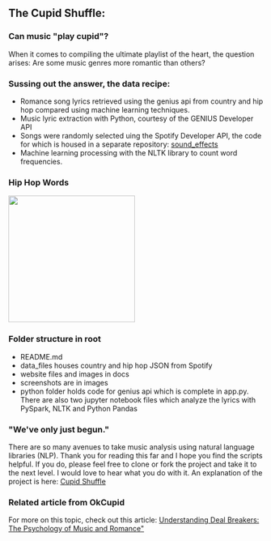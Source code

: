 ## The Cupid Shuffle:
### Can music "play cupid"?

When it comes to compiling the ultimate playlist of the heart, the question arises: Are some music genres more romantic than others? 

### Sussing out the answer, the data recipe:  
- Romance song lyrics retrieved using the genius api from country and hip hop compared using machine learning techniques.
- Music lyric extraction with Python, courtesy of the GENIUS Developer API
- Songs were randomly selected uing the Spotify Developer API, the code for which is housed in a separate repository: <a href='https://github.com/sherirosalia/sound_effects.git'>sound_effects</a>
-  Machine learning processing with the NLTK library to count word frequencies.
### Hip Hop Words
[<img src="docs/images/hip_top.png" width="250"/>](images/hip_top.png)
### Folder structure in root
- README.md 
- data_files houses country and hip hop JSON from Spotify
- website files and images in docs
- screenshots are in images 
- python folder holds code for genius api which is complete in app.py. There are also two jupyter notebook files which analyze the lyrics with PySpark, NLTK and Python Pandas
### "We've only just begun." 
There are so many avenues to take music analysis using natural language libraries (NLP). Thank you for reading this far and I hope you find the scripts helpful. If you do, please feel free to clone or fork the project and take it to the next level. I would love to hear what you do with it. An explanation of the project is here: <a href='https://sherirosalia.github.io/cupid_shuffle/'>Cupid Shuffle</a>

### Related article from OkCupid 
For more on this topic, check out this article:  <a href ="https://theblog.okcupid.com/https-theblog-okcupid-com-dating-deal-breakers-music-e9bc60c95222">Understanding Deal Breakers: The Psychology of Music and Romance"</a>





